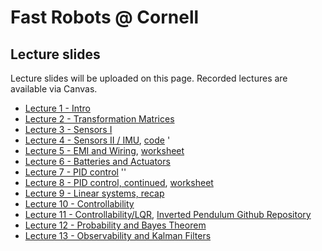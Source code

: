 # Fast Robots @ Cornell

## Lecture slides 

Lecture slides will be uploaded on this page. Recorded lectures are available via Canvas. 

* [Lecture 1 - Intro](./FastRobots-1-Intro.pdf)
* [Lecture 2 - Transformation Matrices](./FastRobots-2-TransformationMatrices.pdf)
* [Lecture 3 - Sensors I](./FastRobots-3-Sensors.pdf)
* [Lecture 4 - Sensors II / IMU](./FastRobots-4-IMU.pdf), [code](./Lecture4-IMU.ino) '
* [Lecture 5 - EMI and Wiring](./FastRobots-5-Wiring.pdf), [worksheet](./FastRobots-5-Wiring_worksheet.pdf)
* [Lecture 6 - Batteries and Actuators](./FastRobots-6-Actuators.pdf)
* [Lecture 7 - PID control](./FastRobots-7-PID(2022).pdf) ''
* [Lecture 8 - PID control, continued](./FastRobots-8-PID_continued.pdf), [worksheet](https://bit.ly/3LIAxae)
* [Lecture 9 - Linear systems, recap](./FastRobots-9-LinearSystems.pdf)
* [Lecture 10 - Controllability](./FastRobots-10-Controllability.pdf)
* [Lecture 11 - Controllability/LQR](./FastRobots-11-Controllability(continued).pdf), [Inverted Pendulum Github Repository](https://github.com/bertozzijr/Control_Bootcamp_S_Brunton)
* [Lecture 12 - Probability and Bayes Theorem](./FastRobots-12-Probability_BayesTheorem.pdf)
* [Lecture 13 - Observability and Kalman Filters](./FastRobots-13-KF.pdf)

<!--
* [Lecture 14 - Local Planning and Map Representations](./FastRobots-14-LocalPlanning_and_Maps.pdf)

* [Lecture 15 - Maps, Graph construction and Graph search](./FastRobots-15-Maps_and_GraphSearch.pdf)
* [Lecture 16 - Markov and Bayes Filter I](./FastRobots-16-Markov_BayesFilter1.pdf)
* [Lecture 17 - Motion models](./FastRobots-17-Motion_models.pdf)
* [Lecture 18 - Sensor models](./FastRobots-18-SensorModel.pdf)
* [Lecture 19 - Bayes Filter II](./FastRobots-19-Markov_BayesFilter2.pdf)
* [Lecture 20 - Simulator](./FastRobots-20-Simulator.pdf)
* [Lecture 21 - Particle Filters and intro to SLAM](FastRobots-21-SLAM.pdf)
* [Lecture 22 - Ethics I](./FastRobots-22-EthicsI.pdf)
* [Lectures 23 - Ethics II](FastRobots-23-EthicsII.pdf)
-->



